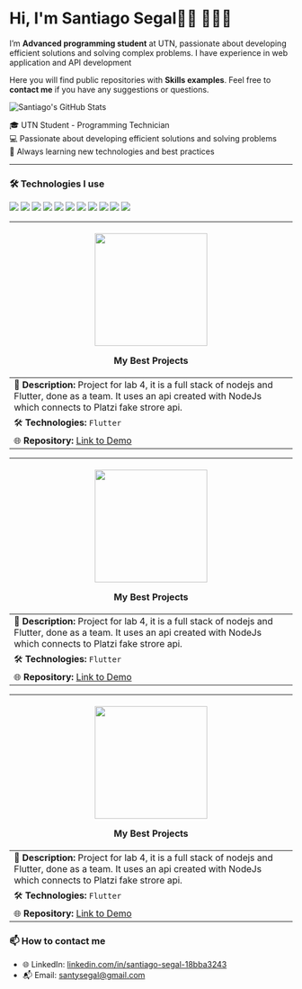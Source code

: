 <h1>Hi, I'm Santiago Segal👋🏽 👨🏽‍💻</h1>
<p>I’m <strong>Advanced programming student</strong> at UTN, passionate about developing efficient solutions and solving complex problems. I have experience in web application and API development</p>

<p>Here you will find public repositories with <strong>Skills examples</strong>. Feel free to <strong>contact me</strong> if you have any suggestions or questions.</p>



<img alt="Santiago's GitHub Stats" src="https://github-readme-stats.vercel.app/api?username=Santucho12&amp;show_icons=true&amp;include_all_commits=true&amp;count_private=true&amp;bg_color=ffffff&amp;title_color=3399ff&amp;text_color=242424ff&amp;icon_color=3455ccff&amp;ring_color=3399ff">


<p>
🎓 UTN Student - Programming Technician<br>
💻 Passionate about developing efficient solutions and solving problems<br>
🚀 Always learning new technologies and best practices
</p>

---

### 🛠️ Technologies I use
<p align="left">
  <img src="https://img.shields.io/badge/-C%23-239120?style=flat&logo=c-sharp&logoColor=white" />
  <img src="https://img.shields.io/badge/-.NET-512BD4?style=flat&logo=dotnet&logoColor=white" />
  <img src="https://img.shields.io/badge/-ASP.NET-512BD4?style=flat&logo=dotnet&logoColor=white" />
  <img src="https://img.shields.io/badge/-ADO.NET-512BD4?style=flat&logo=dotnet&logoColor=white" />
  <img src="https://img.shields.io/badge/-Entity%20Framework-6DB33F?style=flat&logo=.net&logoColor=white" />
  <img src="https://img.shields.io/badge/-SQL-4479A1?style=flat&logo=postgresql&logoColor=white" />
  <img src="https://img.shields.io/badge/-MongoDB-47A248?style=flat&logo=mongodb&logoColor=white" />
  <img src="https://img.shields.io/badge/-Python-3776AB?style=flat&logo=python&logoColor=white" />
  <img src="https://img.shields.io/badge/-xUnit-02569B?style=flat&logo=xunit&logoColor=white" />
  <img src="https://img.shields.io/badge/-Docker-2496ED?style=flat&logo=docker&logoColor=white" />
  <img src="https://img.shields.io/badge/-JWT-000000?style=flat&logo=jsonwebtokens&logoColor=white" />
</p>

| <p align="center"> <img src="./images/flutterproject.png" width="200" > <p>**My Best Projects**               |
|------------------------------------------------------------------------------|
| 🔹 **Description:** Project for lab 4, it is a full stack of nodejs and Flutter, done as a team. It uses an api created with NodeJs which connects to Platzi fake strore api.|
| 🛠️ **Technologies:** `Flutter`|
| 🌐 **Repository:** [Link to Demo]([https://github.com/santozzi/lab4tp2](https://github.com/Santucho12/Proyecto-SupportWebb-.Net.git)) |
                        

| <p align="center"> <img src="./images/flutterproject.png" width="200" > <p>**My Best Projects**               |
|------------------------------------------------------------------------------|
| 🔹 **Description:** Project for lab 4, it is a full stack of nodejs and Flutter, done as a team. It uses an api created with NodeJs which connects to Platzi fake strore api.|
| 🛠️ **Technologies:** `Flutter`|
| 🌐 **Repository:** [Link to Demo]([https://github.com/santozzi/lab4tp2](https://github.com/Santucho12/Proyecto-SupportWebb-.Net.git)) |


| <p align="center"> <img src="./images/flutterproject.png" width="200" > <p>**My Best Projects**               |
|------------------------------------------------------------------------------|
| 🔹 **Description:** Project for lab 4, it is a full stack of nodejs and Flutter, done as a team. It uses an api created with NodeJs which connects to Platzi fake strore api.|
| 🛠️ **Technologies:** `Flutter`|
| 🌐 **Repository:** [Link to Demo]([https://github.com/santozzi/lab4tp2](https://github.com/Santucho12/Proyecto-SupportWebb-.Net.git)) |
</p>        
<!--- stats (end) -->


### 📫 How to contact me
- 🌐 LinkedIn: [linkedin.com/in/santiago-segal-18bba3243](https://linkedin.com/in/santiago-segal-18bba3243)
- 📬 Email: santysegal@gmail.com
